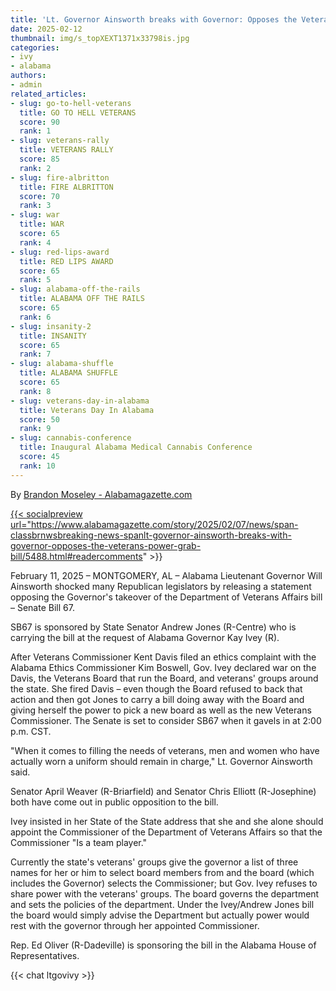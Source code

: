 ```yaml
---
title: 'Lt. Governor Ainsworth breaks with Governor: Opposes the Veterans power grab bill - Alabamagazette.com'
date: 2025-02-12
thumbnail: img/s_topXEXT1371x33798is.jpg
categories:
- ivy
- alabama
authors:
- admin
related_articles:
- slug: go-to-hell-veterans
  title: GO TO HELL VETERANS
  score: 90
  rank: 1
- slug: veterans-rally
  title: VETERANS RALLY
  score: 85
  rank: 2
- slug: fire-albritton
  title: FIRE ALBRITTON
  score: 70
  rank: 3
- slug: war
  title: WAR
  score: 65
  rank: 4
- slug: red-lips-award
  title: RED LIPS AWARD
  score: 65
  rank: 5
- slug: alabama-off-the-rails
  title: ALABAMA OFF THE RAILS
  score: 65
  rank: 6
- slug: insanity-2
  title: INSANITY
  score: 65
  rank: 7
- slug: alabama-shuffle
  title: ALABAMA SHUFFLE
  score: 65
  rank: 8
- slug: veterans-day-in-alabama
  title: Veterans Day In Alabama
  score: 50
  rank: 9
- slug: cannabis-conference
  title: Inaugural Alabama Medical Cannabis Conference
  score: 45
  rank: 10
---
```

By <a href="https://www.alabamagazette.com/author/brandon_moseley"> Brandon Moseley - Alabamagazette.com

{{< socialpreview url="https://www.alabamagazette.com/story/2025/02/07/news/span-classbrnwsbreaking-news-spanlt-governor-ainsworth-breaks-with-governor-opposes-the-veterans-power-grab-bill/5488.html#readercomments" >}}

February 11, 2025 – MONTGOMERY, AL – Alabama Lieutenant Governor Will Ainsworth shocked many Republican legislators by releasing a statement
opposing the Governor's takeover of the Department of Veterans Affairs bill – Senate Bill 67.

SB67 is sponsored by State Senator Andrew Jones (R-Centre) who is carrying the bill at the request of Alabama Governor Kay Ivey (R).

After Veterans Commissioner Kent Davis filed an ethics complaint with the Alabama Ethics Commissioner Kim Boswell, Gov. Ivey declared war on the Davis, the Veterans Board that run the Board, and veterans' groups around the state. She fired Davis – even though the Board refused to back that action and then got Jones to carry a bill doing away with the Board and giving herself the power to pick a new board as well as the new Veterans Commissioner.
The Senate is set to consider SB67 when it gavels in at 2:00 p.m. CST.

"When it comes to filling the needs of veterans, men and women who have actually worn a uniform should remain in charge," Lt. Governor Ainsworth said.

Senator April Weaver (R-Briarfield) and Senator Chris Elliott (R-Josephine) both have come out in public opposition to the bill.

Ivey insisted in her State of the State address that she and she alone should appoint the Commissioner of the Department of Veterans Affairs so that the Commissioner "Is a team player."

Currently the state's veterans' groups give the governor a list of three names for her or him to select board members from and the board (which includes the Governor) selects the Commissioner; but Gov. Ivey refuses to share power with the veterans' groups. The board governs the department and
sets the policies of the department. Under the Ivey/Andrew Jones bill the board would simply advise the Department but actually power would rest with the governor through her appointed Commissioner.

Rep. Ed Oliver (R-Dadeville) is sponsoring the bill in the Alabama House of Representatives.

{{< chat ltgovivy >}}